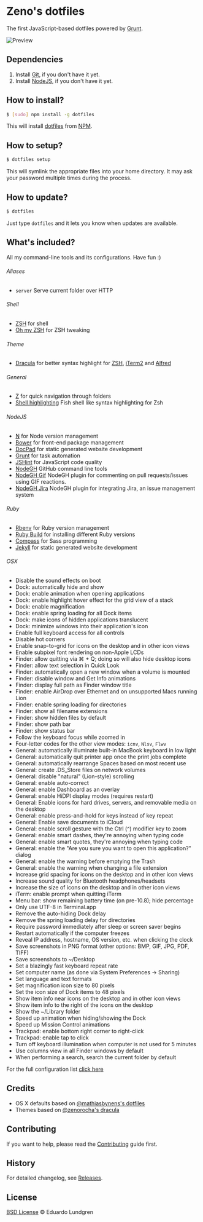 # Zeno's dotfiles

The first JavaScript-based dotfiles powered by [Grunt](http://gruntjs.com/).

![Preview](http://f.cl.ly/items/423c1j0C0r0x1c0C033f/dotfiles.png)

## Dependencies

1. Install [Git](http://git-scm.com), if you don't have it yet.
2. Install [NodeJS](http://nodejs.org/download/), if you don't have it yet.

## How to install?

```sh
$ [sudo] npm install -g dotfiles
```

This will install [dotfiles](http://npmjs.org/dotfiles) from [NPM](http://npmjs.org).

## How to setup?

```sh
$ dotfiles setup
```

This will symlink the appropriate files into your home directory. It may ask your password multiple times during the process.

## How to update?

```sh
$ dotfiles
```

Just type `dotfiles` and it lets you know when updates are available.

## What's included?

All my command-line tools and its configurations. Have fun :)

###### Aliases

* `server` Serve current folder over HTTP

###### Shell

* [ZSH](http://www.zsh.org/) for shell
* [Oh my ZSH](https://github.com/robbyrussell/oh-my-zsh) for ZSH tweaking

###### Theme

* [Dracula](https://github.com/zenorocha/dracula-theme) for better syntax highlight for [ZSH](http://www.zsh.org/), [iTerm2](http://www.iterm2.com/) and [Alfred](http://www.alfredapp.com/)

###### General

* [Z](https://github.com/rupa/z/) for quick navigation through folders
* [Shell highlighting](https://github.com/zsh-users/zsh-syntax-highlighting) Fish shell like syntax highlighting for Zsh

###### NodeJS

* [N](https://github.com/visionmedia/n) for Node version management
* [Bower](http://bower.io/) for front-end package management
* [DocPad](http://docpad.org/) for static generated website development
* [Grunt](http://gruntjs.com/) for task automation
* [JSHint](http://www.jshint.com/) for JavaScript code quality
* [NodeGH](http://www.nodegh.io/) GitHub command line tools
* [NodeGH Gif](https://github.com/node-gh/gh-gif) NodeGH plugin for commenting on pull requests/issues using GIF reactions.
* [NodeGH Jira](https://github.com/node-gh/gh-jira) NodeGH plugin for integrating Jira, an issue management system

###### Ruby

* [Rbenv](https://github.com/sstephenson/rbenv) for Ruby version management
* [Ruby Build](https://github.com/sstephenson/ruby-build) for installing different Ruby versions
* [Compass](http://compass-style.org/) for Sass programming
* [Jekyll](http://jekyllrb.com/) for static generated website development

###### OSX

* Disable the sound effects on boot
* Dock: automatically hide and show
* Dock: enable animation when opening applications
* Dock: enable highlight hover effect for the grid view of a stack
* Dock: enable magnification
* Dock: enable spring loading for all Dock items
* Dock: make icons of hidden applications translucent
* Dock: minimize windows into their application's icon
* Enable full keyboard access for all controls
* Disable hot corners
* Enable snap-to-grid for icons on the desktop and in other icon views
* Enable subpixel font rendering on non-Apple LCDs
* Finder: allow quitting via ⌘ + Q; doing so will also hide desktop icons
* Finder: allow text selection in Quick Look
* Finder: automatically open a new window when a volume is mounted
* Finder: disable window and Get Info animations
* Finder: display full path as Finder window title
* Finder: enable AirDrop over Ethernet and on unsupported Macs running Lion
* Finder: enable spring loading for directories
* Finder: show all filename extensions
* Finder: show hidden files by default
* Finder: show path bar
* Finder: show status bar
* Follow the keyboard focus while zoomed in
* Four-letter codes for the other view modes: `icnv`, `Nlsv`, `Flwv`
* General: automatically illuminate built-in MacBook keyboard in low light
* General: automatically quit printer app once the print jobs complete
* General: automatically rearrange Spaces based on most recent use
* General: create .DS_Store files on network volumes
* General: disable "natural" (Lion-style) scrolling
* General: enable auto-correct
* General: enable Dashboard as an overlay
* General: enable HiDPI display modes (requires restart)
* General: Enable icons for hard drives, servers, and removable media on the desktop
* General: enable press-and-hold for keys instead of key repeat
* General: Enable save documents to iCloud
* General: enable scroll gesture with the Ctrl (^) modifier key to zoom
* General: enable smart dashes, they're annoying when typing code
* General: enable smart quotes, they're annoying when typing code
* General: enable the "Are you sure you want to open this application?" dialog
* General: enable the warning before emptying the Trash
* General: enable the warning when changing a file extension
* Increase grid spacing for icons on the desktop and in other icon views
* Increase sound quality for Bluetooth headphones/headsets
* Increase the size of icons on the desktop and in other icon views
* iTerm: enable prompt when quitting iTerm
* Menu bar: show remaining battery time (on pre-10.8); hide percentage
* Only use UTF-8 in Terminal.app
* Remove the auto-hiding Dock delay
* Remove the spring loading delay for directories
* Require password immediately after sleep or screen saver begins
* Restart automatically if the computer freezes
* Reveal IP address, hostname, OS version, etc. when clicking the clock
* Save screenshots in PNG format (other options: BMP, GIF, JPG, PDF, TIFF)
* Save screenshots to ~/Desktop
* Set a blazingly fast keyboard repeat rate
* Set computer name (as done via System Preferences → Sharing)
* Set language and text formats
* Set magnification icon size to 80 pixels
* Set the icon size of Dock items to 48 pixels
* Show item info near icons on the desktop and in other icon views
* Show item info to the right of the icons on the desktop
* Show the ~/Library folder
* Speed up animation when hiding/showing the Dock
* Speed up Mission Control animations
* Trackpad: enable bottom right corner to right-click
* Trackpad: enable tap to click
* Turn off keyboard illumination when computer is not used for 5 minutes
* Use columns view in all Finder windows by default
* When performing a search, search the current folder by default

For the full configuration list [click here](https://github.com/eduardolundgren/dotfiles/blob/master/templates/.osx)

## Credits

* OS X defaults based on [@mathiasbynens's dotfiles](https://github.com/mathiasbynens/dotfiles)
* Themes based on [@zenorocha's dracula](https://github.com/zenorocha/dracula-theme)

## Contributing

If you want to help, please read the [Contributing](https://github.com/eduardolundgren/dotfiles/blob/master/CONTRIBUTING.md) guide first.

## History

For detailed changelog, see [Releases](https://github.com/eduardolundgren/dotfiles/releases).

## License

[BSD License](https://github.com/eduardolundgren/dotfiles/blob/master/LICENSE.md) © Eduardo Lundgren